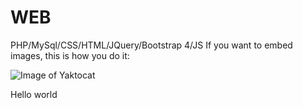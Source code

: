 # WEB
PHP/MySql/CSS/HTML/JQuery/Bootstrap 4/JS
If you want to embed images, this is how you do it:

![Image of Yaktocat](https://octodex.github.com/images/yaktocat.png)



<head>

</head>
Hello world
<body>
</body>
